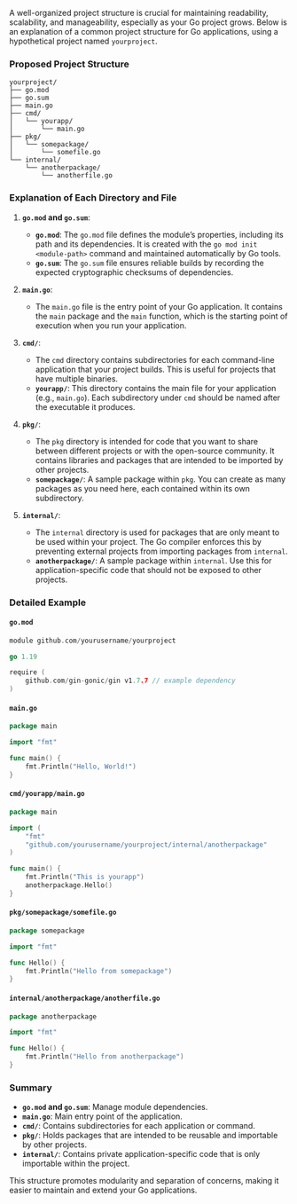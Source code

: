 A well-organized project structure is crucial for maintaining readability, scalability, and manageability, especially as your Go project grows. Below is an explanation of a common project structure for Go applications, using a hypothetical project named `yourproject`.

### Proposed Project Structure

```
yourproject/
├── go.mod
├── go.sum
├── main.go
├── cmd/
│   └── yourapp/
│       └── main.go
├── pkg/
│   └── somepackage/
│       └── somefile.go
└── internal/
    └── anotherpackage/
        └── anotherfile.go
```

### Explanation of Each Directory and File

1. **`go.mod` and `go.sum`**:
   - **`go.mod`**: The `go.mod` file defines the module’s properties, including its path and its dependencies. It is created with the `go mod init <module-path>` command and maintained automatically by Go tools.
   - **`go.sum`**: The `go.sum` file ensures reliable builds by recording the expected cryptographic checksums of dependencies.

2. **`main.go`**:
   - The `main.go` file is the entry point of your Go application. It contains the `main` package and the `main` function, which is the starting point of execution when you run your application.

3. **`cmd/`**:
   - The `cmd` directory contains subdirectories for each command-line application that your project builds. This is useful for projects that have multiple binaries.
   - **`yourapp/`**: This directory contains the main file for your application (e.g., `main.go`). Each subdirectory under `cmd` should be named after the executable it produces.

4. **`pkg/`**:
   - The `pkg` directory is intended for code that you want to share between different projects or with the open-source community. It contains libraries and packages that are intended to be imported by other projects.
   - **`somepackage/`**: A sample package within `pkg`. You can create as many packages as you need here, each contained within its own subdirectory.

5. **`internal/`**:
   - The `internal` directory is used for packages that are only meant to be used within your project. The Go compiler enforces this by preventing external projects from importing packages from `internal`.
   - **`anotherpackage/`**: A sample package within `internal`. Use this for application-specific code that should not be exposed to other projects.

### Detailed Example

#### `go.mod`

```go
module github.com/yourusername/yourproject

go 1.19

require (
    github.com/gin-gonic/gin v1.7.7 // example dependency
)
```

#### `main.go`

```go
package main

import "fmt"

func main() {
    fmt.Println("Hello, World!")
}
```

#### `cmd/yourapp/main.go`

```go
package main

import (
    "fmt"
    "github.com/yourusername/yourproject/internal/anotherpackage"
)

func main() {
    fmt.Println("This is yourapp")
    anotherpackage.Hello()
}
```

#### `pkg/somepackage/somefile.go`

```go
package somepackage

import "fmt"

func Hello() {
    fmt.Println("Hello from somepackage")
}
```

#### `internal/anotherpackage/anotherfile.go`

```go
package anotherpackage

import "fmt"

func Hello() {
    fmt.Println("Hello from anotherpackage")
}
```

### Summary

- **`go.mod` and `go.sum`**: Manage module dependencies.
- **`main.go`**: Main entry point of the application.
- **`cmd/`**: Contains subdirectories for each application or command.
- **`pkg/`**: Holds packages that are intended to be reusable and importable by other projects.
- **`internal/`**: Contains private application-specific code that is only importable within the project.

This structure promotes modularity and separation of concerns, making it easier to maintain and extend your Go applications.